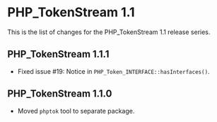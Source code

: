 PHP_TokenStream 1.1
===================

This is the list of changes for the PHP_TokenStream 1.1 release series.

PHP_TokenStream 1.1.1
---------------------

* Fixed issue #19: Notice in `PHP_Token_INTERFACE::hasInterfaces()`.

PHP_TokenStream 1.1.0
---------------------

* Moved `phptok` tool to separate package.
